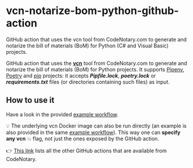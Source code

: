 # vcn-notarize-bom-python-github-action

GitHub action that uses the vcn tool from CodeNotary.com to generate and notarize the bill of materials (BoM) for Python (C# and Visual Basic) projects.

GitHub action that uses the **[vcn](https://github.com/codenotary/vcn)** tool from CodeNotary.com to generate and notarize the bill of materials (BoM) for Python projects. It supports [Pipenv](https://pipenv.pypa.io), [Poetry](https://python-poetry.org) and [pip](https://pypi.org/project/pip/) projects: it accepts _**Pipfile.lock**_, _**poetry.lock**_ or _**requirements.txt**_ files (or directories containing such files) as input.

## How to use it

Have a look in the provided [example workflow](.github/workflows/example.yml).

:bulb: The underlying vcn Docker image can also be run directly (an example is also provided in the same [example workflow](.github/workflows/example.yml)). This way one can **specify any vcn** :boom: flag, not just the ones exposed by the GitHub action.

👉 [This link](https://github.com/marketplace?type=actions&query=publisher%3Acodenotary+) lists all the other GitHub actions that are available from CodeNotary.
